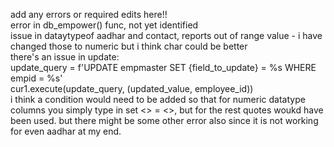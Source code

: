 add any errors or required edits here!! <br>
error in db_empower() func, not yet identified <br>
issue in dataytypeof aadhar and contact, reports out of range value - i have changed those to numeric but i think char could be better<br>
there's an issue in update:<br>
    update_query = f'UPDATE empmaster SET {field_to_update} = %s WHERE empid = %s'<br>
    cur1.execute(update_query, (updated_value, employee_id))<br>
i think a condition would need to be added so that for numeric datatype columns you simply type in set <> = <>, but for the rest quotes woukd have been used.
but there might be some other error also since it is not working for even aadhar at my end.
